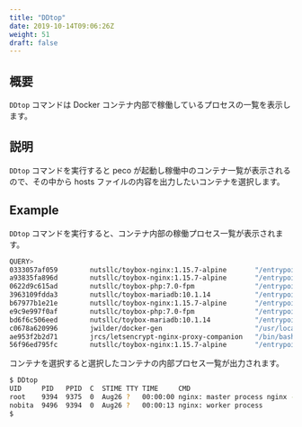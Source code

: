 ```yaml
---
title: "DDtop"
date: 2019-10-14T09:06:26Z
weight: 51
draft: false
---
```


## 概要

``DDtop`` コマンドは Docker コンテナ内部で稼働しているプロセスの一覧を表示します。

## 説明
``DDtop`` コマンドを実行すると peco が起動し稼働中のコンテナ一覧が表示されるので、その中から hosts ファイルの内容を出力したいコンテナを選択します。


## Example

``DDtop`` コマンドを実行すると、コンテナ内部の稼働プロセス一覧が表示されます。

```bash
QUERY>                                                                 IgnoreCase [10 (1/1)]
0333057af059        nutsllc/toybox-nginx:1.15.7-alpine       "/entrypoint-ex.sh"      54 min
a93835fa896d        nutsllc/toybox-nginx:1.15.7-alpine       "/entrypoint-ex.sh"      7 week
0622d9c615ad        nutsllc/toybox-php:7.0-fpm               "/entrypoint-ex.sh p…"   7 week
3963109fdda3        nutsllc/toybox-mariadb:10.1.14           "/entrypoint-ex.sh"      7 week
b67977b1e21e        nutsllc/toybox-nginx:1.15.7-alpine       "/entrypoint-ex.sh"      7 week
e9c9e997f0af        nutsllc/toybox-php:7.0-fpm               "/entrypoint-ex.sh p…"   7 week
bd6f6c506eed        nutsllc/toybox-mariadb:10.1.14           "/entrypoint-ex.sh"      7 week
c0678a620996        jwilder/docker-gen                       "/usr/local/bin/dock…"   7 week
ae953f2b2d71        jrcs/letsencrypt-nginx-proxy-companion   "/bin/bash /app/entr…"   7 week
56f96ed795fc        nutsllc/toybox-nginx:1.15.7-alpine       "/entrypoint-ex.sh"      7 week
```

コンテナを選択すると選択したコンテナの内部プロセス一覧が出力されます。

```bash
$ DDtop
UID     PID   PPID  C  STIME TTY TIME     CMD
root    9394  9375  0  Aug26 ?   00:00:00 nginx: master process nginx -g daemon off;
nobita  9496  9394  0  Aug26 ?   00:00:13 nginx: worker process
$
```
